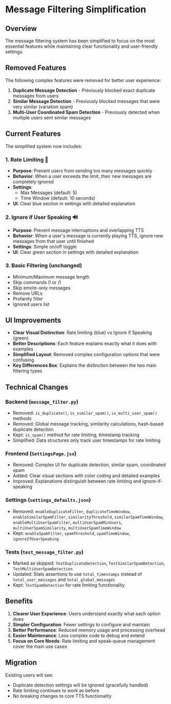 # Message Filtering Simplification

## Overview

The message filtering system has been simplified to focus on the most essential features while maintaining clear functionality and user-friendly settings.

## Removed Features

The following complex features were removed for better user experience:

1. **Duplicate Message Detection** - Previously blocked exact duplicate messages from users
2. **Similar Message Detection** - Previously blocked messages that were very similar (variation spam)  
3. **Multi-User Coordinated Spam Detection** - Previously detected when multiple users sent similar messages

## Current Features

The simplified system now includes:

### 1. **Rate Limiting** 🚫
- **Purpose**: Prevent users from sending too many messages quickly
- **Behavior**: When a user exceeds the limit, their new messages are completely ignored
- **Settings**: 
  - Max Messages (default: 5)
  - Time Window (default: 10 seconds)
- **UI**: Clear blue section in settings with detailed explanation

### 2. **Ignore if User Speaking** 🔊  
- **Purpose**: Prevent message interruptions and overlapping TTS
- **Behavior**: When a user's message is currently playing TTS, ignore new messages from that user until finished
- **Settings**: Simple on/off toggle
- **UI**: Clear green section in settings with detailed explanation

### 3. **Basic Filtering** (unchanged)
- Minimum/Maximum message length
- Skip commands (! or /)
- Skip emote-only messages
- Remove URLs
- Profanity filter
- Ignored users list

## UI Improvements

- **Clear Visual Distinction**: Rate limiting (blue) vs Ignore if Speaking (green)
- **Better Descriptions**: Each feature explains exactly what it does with examples
- **Simplified Layout**: Removed complex configuration options that were confusing
- **Key Differences Box**: Explains the distinction between the two main filtering types

## Technical Changes

### Backend (`message_filter.py`)
- Removed: `is_duplicate()`, `is_similar_spam()`, `is_multi_user_spam()` methods
- Removed: Global message tracking, similarity calculations, hash-based duplicate detection
- Kept: `is_spam()` method for rate limiting, timestamp tracking
- Simplified: Data structures only track user timestamps for rate limiting

### Frontend (`SettingsPage.jsx`)
- Removed: Complex UI for duplicate detection, similar spam, coordinated spam
- Added: Clear visual sections with color coding and detailed examples
- Improved: Explanations distinguish between rate limiting and ignore-if-speaking

### Settings (`settings_defaults.json`)
- Removed: `enableDuplicateFilter`, `duplicateTimeWindow`, `enableSimilarSpamFilter`, `similarityThreshold`, `similarSpamTimeWindow`, `enableMultiUserSpamFilter`, `multiUserSpamMinUsers`, `multiUserSpamSimilarity`, `multiUserSpamTimeWindow`
- Kept: `enableSpamFilter`, `spamThreshold`, `spamTimeWindow`, `ignoreIfUserSpeaking`

### Tests (`test_message_filter.py`)
- Marked as skipped: `TestDuplicateDetection`, `TestSimilarSpamDetection`, `TestMultiUserSpamDetection` 
- Updated: Stats assertions to use `total_timestamps` instead of `total_user_messages` and `total_global_messages`
- Kept: `TestSpamDetection` for rate limiting functionality

## Benefits

1. **Clearer User Experience**: Users understand exactly what each option does
2. **Simpler Configuration**: Fewer settings to configure and maintain
3. **Better Performance**: Reduced memory usage and processing overhead
4. **Easier Maintenance**: Less complex code to debug and extend
5. **Focus on Core Needs**: Rate limiting and speak-queue management cover the main use cases

## Migration

Existing users will see:
- Duplicate detection settings will be ignored (gracefully handled)
- Rate limiting continues to work as before
- No breaking changes to core TTS functionality